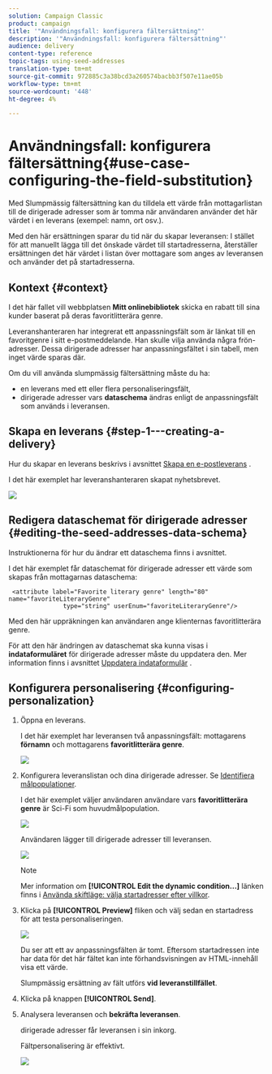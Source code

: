 ```yaml
---
solution: Campaign Classic
product: campaign
title: '"Användningsfall: konfigurera fältersättning"'
description: '"Användningsfall: konfigurera fältersättning"'
audience: delivery
content-type: reference
topic-tags: using-seed-addresses
translation-type: tm+mt
source-git-commit: 972885c3a38bcd3a260574bacbb3f507e11ae05b
workflow-type: tm+mt
source-wordcount: '448'
ht-degree: 4%

---
```



# Användningsfall: konfigurera fältersättning{#use-case-configuring-the-field-substitution}

Med Slumpmässig fältersättning kan du tilldela ett värde från mottagarlistan till de dirigerade adresser som är tomma när användaren använder det här värdet i en leverans (exempel: namn, ort osv.).

Med den här ersättningen sparar du tid när du skapar leveransen: I stället för att manuellt lägga till det önskade värdet till startadresserna, återställer ersättningen det här värdet i listan över mottagare som anges av leveransen och använder det på startadresserna.

## Kontext {#context}

I det här fallet vill webbplatsen **Mitt onlinebibliotek** skicka en rabatt till sina kunder baserat på deras favoritlitterära genre.

Leveranshanteraren har integrerat ett anpassningsfält som är länkat till en favoritgenre i sitt e-postmeddelande. Han skulle vilja använda några frön-adresser. Dessa dirigerade adresser har anpassningsfältet i sin tabell, men inget värde sparas där.

Om du vill använda slumpmässig fältersättning måste du ha:

* en leverans med ett eller flera personaliseringsfält,
* dirigerade adresser vars **dataschema** ändras enligt de anpassningsfält som används i leveransen.

## Skapa en leverans {#step-1---creating-a-delivery}

Hur du skapar en leverans beskrivs i avsnittet [Skapa en e-postleverans](../../delivery/using/creating-an-email-delivery.md) .

I det här exemplet har leveranshanteraren skapat nyhetsbrevet.

![](assets/dlv_seeds_usecase_24.png)

## Redigera dataschemat för dirigerade adresser {#editing-the-seed-addresses-data-schema}

Instruktionerna för hur du ändrar ett dataschema finns i avsnittet.

I det här exemplet får dataschemat för dirigerade adresser ett värde som skapas från mottagarnas dataschema:

```
 <attribute label="Favorite literary genre" length="80" name="favoriteLiteraryGenre"
               type="string" userEnum="favoriteLiteraryGenre"/>
```

Med den här uppräkningen kan användaren ange klienternas favoritlitterära genre.

För att den här ändringen av dataschemat ska kunna visas i **indataformuläret** för dirigerade adresser måste du uppdatera den. Mer information finns i avsnittet [Uppdatera indataformulär](../../delivery/using/use-case--selecting-seed-addresses-on-criteria.md#updating-the-input-form) .

## Konfigurera personalisering {#configuring-personalization}

1. Öppna en leverans.

   I det här exemplet har leveransen två anpassningsfält: mottagarens **förnamn** och mottagarens **favoritlitterära genre**.

   ![](assets/dlv_seeds_usecase_25.png)

1. Konfigurera leveranslistan och dina dirigerade adresser. Se [Identifiera målpopulationer](../../delivery/using/steps-defining-the-target-population.md).

   I det här exemplet väljer användaren användare vars **favoritlitterära genre** är Sci-Fi som huvudmålpopulation.

   ![](assets/dlv_seeds_usecase_26.png)

   Användaren lägger till dirigerade adresser till leveransen.

   ![](assets/dlv_seeds_usecase_27.png)

   >[!NOTE]
   >
   >Mer information om **[!UICONTROL Edit the dynamic condition...]** länken finns i [Använda skiftläge: välja startadresser efter villkor](../../delivery/using/use-case--selecting-seed-addresses-on-criteria.md).

1. Klicka på **[!UICONTROL Preview]** fliken och välj sedan en startadress för att testa personaliseringen.

   ![](assets/dlv_seeds_usecase_28.png)

   Du ser att ett av anpassningsfälten är tomt. Eftersom startadressen inte har data för det här fältet kan inte förhandsvisningen av HTML-innehåll visa ett värde.

   Slumpmässig ersättning av fält utförs **vid leveranstillfället**.

1. Klicka på knappen **[!UICONTROL Send]**.
1. Analysera leveransen och **bekräfta leveransen**.

   dirigerade adresser får leveransen i sin inkorg.

   Fältpersonalisering är effektivt.

   ![](assets/dlv_seeds_usecase_08.png)
